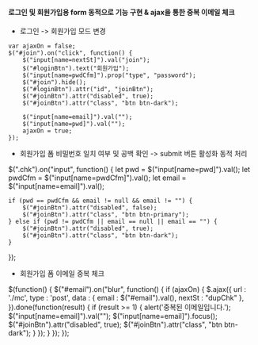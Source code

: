#### 로그인 및 회원가입용 form 동적으로 기능 구현 & ajax을 통한 중복 이메일 체크  

* 로그인 -> 회원가입 모드 변경

```
var ajaxOn = false;
$("#join").on("click", function() {
	$("input[name=nextSt]").val("join");
	$("#loginBtn").text("회원가입");
	$("input[name=pwdCfm]").prop("type", "password");
	$("#join").hide();
	$("#loginBtn").attr("id", "joinBtn");
	$("#joinBtn").attr("disabled", true);
	$("#joinBtn").attr("class", "btn btn-dark");

	$("input[name=email]").val("");
	$("input[name=pwd]").val("");
	ajaxOn = true;
});
```


* 회원가입 폼 비밀번호 일치 여부 및 공백 확인 -> submit 버튼 활성화 동적 처리


$(".chk").on("input", function() {
	let pwd = $("input[name=pwd]").val();
	let pwdCfm = $("input[name=pwdCfm]").val();
	let email = $("input[name=email]").val();

	if (pwd == pwdCfm && email != null && email != "") {
		$("#joinBtn").attr("disabled", false);
		$("#joinBtn").attr("class", "btn btn-primary");
	} else if (pwd != pwdCfm || email == null || email == "") {
		$("#joinBtn").attr("disabled", true);
		$("#joinBtn").attr("class", "btn btn-dark");
	}
});


* 회원가입 폼 이메일 중복 체크


$(function() {
	$("#email").on("blur", function() {
		if (ajaxOn) {
			$.ajax({
				url : './mc',
				type : 'post',
				data : {
					email : $("#email").val(),
					nextSt : "dupChk"
				},
			}).done(function(result) {
				if (result >= 1) {
					alert('중복된 이메일입니다.');
					$("input[name=email]").val("");
					$("input[name=email]").focus();
					$("#joinBtn").attr("disabled", true);
					$("#joinBtn").attr("class", "btn btn-dark");
				}
			});
		}
	});
});

